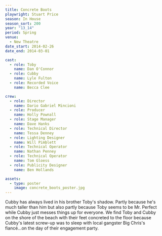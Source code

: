 ```yaml
---
title: Concrete Boots
playwright: Stuart Price
season: In House
season_sort: 200
year: "13_14"
period: Spring
venue:
  - New Theatre
date_start: 2014-02-26
date_end: 2014-03-01

cast:
  - role: Toby
    name: Dan O'Connor
  - role: Cubby
    name: Lyle Fulton
  - role: Recorded Voice
    name: Becca Clee

crew:
  - role: Director
    name: Dario Gabriel Mincioni
  - role: Producer
    name: Holly Pownall
  - role: Stage Manager
    name: Dave Hanks
  - role: Technical Director
    name: Tessa Denney
  - role: Lighting Designer
    name: Will Pimblett
  - role: Technical Operator
    name: Nathan Penney
  - role: Technical Operator
    name: Tom Gloess
  - role: Publicity Designer
    name: Ben Hollands

assets:
  - type: poster
    image: concrete_boots_poster.jpg
---
```


Cubby has always lived in his brother Toby's shadow. Partly because he's much taller than him but also partly because Toby seems to be Mr. Perfect while Cubby just messes things up for everyone. We find Toby and Cubby on the shore of the beach with their feet concreted to the floor because Cubby's latest screw-up was to sleep with local gangster Big Chris's fiancé...on the day of their engagement party.
